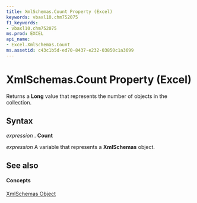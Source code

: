 ```yaml
---
title: XmlSchemas.Count Property (Excel)
keywords: vbaxl10.chm752075
f1_keywords:
- vbaxl10.chm752075
ms.prod: EXCEL
api_name:
- Excel.XmlSchemas.Count
ms.assetid: c43c1b5d-ed70-8437-e232-03850c1a3699
---
```



# XmlSchemas.Count Property (Excel)

Returns a  **Long** value that represents the number of objects in the collection.


## Syntax

 _expression_ . **Count**

 _expression_ A variable that represents a **XmlSchemas** object.


## See also


#### Concepts


[XmlSchemas Object](xmlschemas-object-excel.md)

